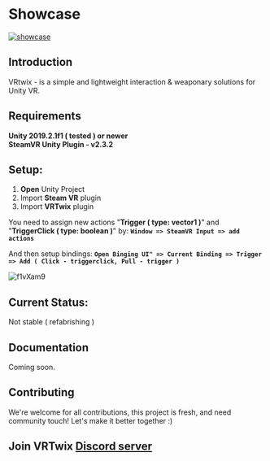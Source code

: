 # Showcase
<a href="https://youtu.be/YO4i58b0LXo">![showcase](https://i.imgur.com/F06ZZQq.png)</a>

## Introduction
VRtwix - is a simple and lightweight interaction & weaponary solutions for Unity VR.

## Requirements 
<b>Unity 2019.2.1f1 ( tested ) or newer</b><br>
<b>SteamVR Unity Plugin - v2.3.2 </b>

## Setup:
1. **Open** Unity Project
2. Import **Steam VR** plugin
3. Import **VRTwix** plugin

You need to assign new actions "**Trigger ( type: vector1 )**" and "**TriggerClick ( type: boolean )**" by:
**`Window => SteamVR Input => add actions`**

And then setup bindings:
**`Open Binging UI" => Current Binding => Trigger => Add ( Click - triggerclick, Pull - trigger )`**

![f1vXam9](https://user-images.githubusercontent.com/23486183/83937716-0fc03d80-a784-11ea-94b5-08293b2b38d0.png)


## Current Status:
Not stable ( refabrishing )

## Documentation
Coming soon.

## Contributing
We're welcome for all contributions, this project is fresh, and need community touch! Let's make it better together :)

## Join VRTwix [Discord server](https://discord.gg/vVKxB9g)
